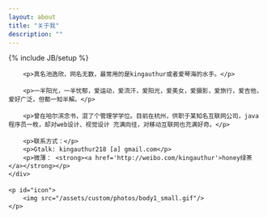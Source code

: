 ```yaml
---
layout: about
title: "关于我"
description: ""
---
```

{% include JB/setup %}

<div id="content">
	<div id="about">

		<p>真名池逸欣，网名无数，最常用的是kingauthur或者爱琴海的水手。</p>

		<p>一半阳光，一半忧郁，爱运动，爱流汗，爱阳光，爱美女，爱摄影，爱旅行，爱吉他，爱好广泛，但都一知半解。</p>

		<p>曾在哈尔滨念书，混了个管理学学位。目前在杭州，供职于某知名互联网公司，java程序员一枚，却对web设计、视觉设计 充满向往，对移动互联网也充满好奇。</p>

		<p>联系方式：</p>
		<p>Gtalk: kingauthur218 [a] gmail.com</p>
		<p>微薄： <strong><a href='http://weibo.com/kingauthur'>honey绿茶</a></strong></p>
	</div>

	<p id="icon">
		<img src="/assets/custom/photos/body1_small.gif"/>
	</p>

</div>







